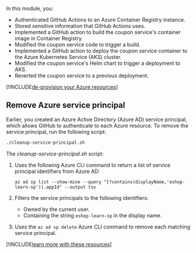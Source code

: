 In this module, you:

- Authenticated GitHub Actions to an Azure Container Registry instance.
- Stored sensitive information that GitHub Actions uses.
- Implemented a GitHub action to build the coupon service's container image in Container Registry.
- Modified the coupon service code to trigger a build.
- Implemented a GitHub action to deploy the coupon service container to the Azure Kubernetes Service (AKS) cluster.
- Modified the coupon service's Helm chart to trigger a deployment to AKS.
- Reverted the coupon service to a previous deployment.

[!INCLUDE[de-provision your Azure resources](../../includes/microservices/remove-az-resources.md)]

## Remove Azure service principal

Earlier, you created an Azure Active Directory (Azure AD) service principal, which allows GitHub to authenticate to each Azure resource. To remove the service principal, run the following script:

```bash
./cleanup-service-principal.sh
```

The *cleanup-service-principal.sh* script:

1. Uses the following Azure CLI command to return a list of service principal identifiers from Azure AD:

   ```azurecli
   az ad sp list --show-mine --query "[?contains(displayName,'eshop-learn-sp')].appId" --output tsv
   ```

1. Filters the service principals to the following identifiers:

   - Owned by the current user.
   - Containing the string `eshop-learn-sp` in the display name.
   
1. Uses the `az ad sp delete` Azure CLI command to remove each matching service principal.

[!INCLUDE[learn more with these resources](../../includes/microservices/learn-more.md)]
